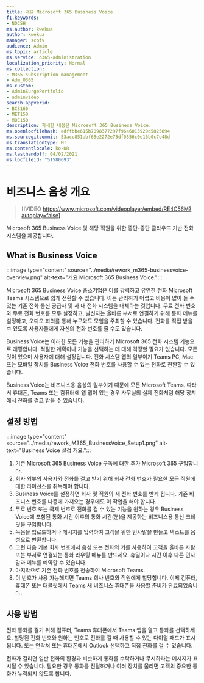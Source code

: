 ```yaml
---
title: 개요 Microsoft 365 Business Voice
f1.keywords:
- NOCSH
ms.author: kwekua
author: kwekua
manager: scotv
audience: Admin
ms.topic: article
ms.service: o365-administration
localization_priority: Normal
ms.collection:
- M365-subscription-management
- Adm_O365
ms.custom:
- AdminSurgePortfolio
- adminvideo
search.appverid:
- BCS160
- MET150
- MOE150
description: 자세한 내용은 Microsoft 365 Business Voice.
ms.openlocfilehash: edffbbe615b7098377297f96a6015929d5825694
ms.sourcegitcommit: 53acc851abf68e2272e75df0856c0e16b0c7e48d
ms.translationtype: MT
ms.contentlocale: ko-KR
ms.lasthandoff: 04/02/2021
ms.locfileid: "51580693"
---
```

# <a name="overview-of-business-voice"></a>비즈니스 음성 개요

> [!VIDEO https://www.microsoft.com/videoplayer/embed/RE4C56M?autoplay=false]

Microsoft 365 Business Voice 및 해당 직원을 위한 종단-종단 클라우드 기반 전화 시스템을 제공합니다.

## <a name="what-is-business-voice"></a>What is Business Voice

:::image type="content" source="../media/rework_m365-businessvoice-overview.png" alt-text="개요 Microsoft 365 Business Voice.":::

Microsoft 365 Business Voice 중소기업은 이를 강력하고 유연한 전화 Microsoft Teams 시스템으로 쉽게 전환할 수 있습니다. 이는 관리하기 어렵고 비용이 많이 들 수 있는 기존 전화 통신 공급자 및 사 내 전화 시스템을 대체하는 것입니다. 무료 전화 번호와 무료 전화 번호를 모두 설정하고, 발신자는 올바른 부서로 연결하기 위해 통화 메뉴를 설정하고, 오디오 회의를 통해 누구와도 모임을 주최할 수 있습니다. 전화를 직접 받을 수 있도록 사용자들에게 자신의 전화 번호를 줄 수도 있습니다.

Business Voice는 이러한 모든 기능을 관리하기 Microsoft 365 전화 시스템 기능으로 래핑합니다. 적절한 계획이나 기능을 선택하는 데 대해 걱정할 필요가 없습니다. 모든 것이 있으며 사용자에 대해 설정됩니다. 전화 시스템 앱의 일부이기 Teams PC, Mac 또는 모바일 장치를 Business Voice 전화 번호를 사용할 수 있는 전화로 전환할 수 있습니다.

Business Voice는 비즈니스용 음성의 일부이기 때문에 모든 Microsoft Teams. 따라서 휴대폰, Teams 또는 컴퓨터에 앱 앱이 있는 경우 사무실의 실제 전화처럼 해당 장치에서 전화를 걸고 받을 수 있습니다.

## <a name="how-to-set-up"></a>설정 방법

:::image type="content" source="../media/rework_M365_BusinessVoice_Setup1.png" alt-text="Business Voice 설정 개요.":::

1. 기존 Microsoft 365 Business Voice 구독에 대한 추가 Microsoft 365 구입합니다.
1. 회사 외부의 사용자와 전화를 걸고 받기 위해 회사 전화 번호가 필요한 모든 직원에 대한 라이선스를 취득해야 합니다.
1. Business Voice를 설정하면 회사 및 직원의 새 전화 번호를 받게 됩니다. 기존 비즈니스 번호를 나중에 가져오는 경우에도 이 작업을 해야 합니다.
1. 무료 번호 또는 국제 번호로 전화를 걸 수 있는 기능을 원하는 경우 Business Voice에 포함된 통화 시간 이후의 통화 시간(분)을 제공하는 비즈니스용 통신 크레딧을 구입합니다.
1. 녹음을 업로드하거나 메시지를 입력하여 고객을 위한 인사말을 만들고 텍스트를 음성으로 변환합니다.
1. 그런 다음 기본 회사 번호에서 음성 또는 전화의 키를 사용하여 고객을 올바른 사람 또는 부서로 연결되는 통화 라우팅 메뉴를 만드세요. 휴일이나 시간 이후 다른 인사말과 메뉴를 예약할 수 있습니다.
1. 마지막으로 기존 전화 번호를 전송하여 Microsoft Teams.
1. 이 번호가 사용 가능해지면 Teams 회사 번호와 직원에게 할당합니다. 이제 컴퓨터, 휴대폰 또는 태블릿에서 Teams 새 비즈니스 휴대폰을 사용할 준비가 완료되었습니다.

## <a name="how-to-use"></a>사용 방법

전화 통화를 걸기 위해 컴퓨터, Teams 휴대폰에서 Teams 앱을 열고 통화를 선택하세요. 할당된 전화 번호와 원하는 번호로 전화를 걸 때 사용할 수 있는 다이얼 패드가 표시됩니다. 또는 연락처 또는 휴대폰에서 Outlook 선택하고 직접 전화를 걸 수 있습니다.

전화가 걸리면 일반 전화의 환경과 비슷하게 통화를 수락하거나 무시하라는 메시지가 표시될 수 있습니다. 필요한 경우 통화를 전달하거나 여러 장치를 울리면 고객의 중요한 통화가 누락되지 않도록 합니다.
